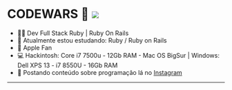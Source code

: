 <h1>
  CODEWARS 🥋
  <img src="https://www.codewars.com/users/0rientd/badges/small">
</h1> 

 - 👨‍💻 Dev Full Stack Ruby | Ruby On Rails
 - 🌱 Atualmente estou estudando: Ruby / Ruby on Rails
 - 🍎 Apple Fan 
 - 💻 Hackintosh: Core i7 7500u - 12Gb RAM - Mac OS BigSur | Windows: Dell XPS 13 - i7 8550U - 16Gb RAM 
 - 📱  Postando conteúdo sobre programação lá no [Instagram](https://www.instagram.com/dev.0rientd/)

----------
